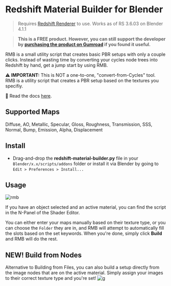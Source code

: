 # Redshift Material Builder for Blender
> Requires [Redshift Renderer](https://www.maxon.net/redshift) to use. Works as of RS 3.6.03 on Blender 4.1.1

> **This is a FREE product. However, you can still support the developer by [purchasing the product on Gumroad](https://box.gumroad.com/l/rmb) if you found it useful.**

RMB is a small utility script that creates basic PBR setups with only a couple clicks. Instead of wasting time by converting your cycles node trees into Redshift by hand, get a jump start by using RMB.

⚠️ **IMPORTANT:** This is NOT a one-to-one, "convert-from-Cycles" tool. RMB is a utility script that creates a PBR setup based on the textures you specifiy.

📖 Read the docs [here](https://github.com/abrasic/redshift-material-builder/wiki/).


## Supported Maps
Diffuse, AO, Metallic, Specular, Gloss, Roughness, Transmission, SSS, Normal, Bump, Emission, Alpha, Displacement

## Install
- Drag-and-drop the **redshift-material-builder.py** file in your `Blender/x.x/scripts/addons` folder or install it via Blender by going to `Edit > Preferences > Install...`

## Usage
![rmb](https://github.com/abrasic/redshift-material-builder/assets/43157991/7cda8dd2-5376-4254-b78a-02d572e02945)

If you have an object selected and an active material, you can find the script in the N-Panel of the Shader Editor.

You can either enter your maps manually based on their texture type, or you can choose the `Folder` they are in, and RMB will attempt to automatically fill the slots based on the set keywords. When you're done, simply click **Build** and RMB will do the rest.

## NEW! Build from Nodes
Alternative to Building from Files, you can also build a setup directly from the image nodes that are on the active material. Simply assign your images to their correct texture type and you're set!
![g](https://github.com/abrasic/redshift-material-builder/assets/43157991/1738606e-4bf8-43bb-aba5-cd00fc064a7d)
